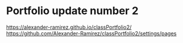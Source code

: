 # Portfolio update number 2
https://alexander-ramirez.github.io/classPortfolio2/
https://github.com/Alexander-Ramirez/classPortfolio2/settings/pages

